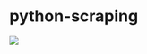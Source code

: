 # python-scraping

![](https://github.com/lbias/python-scraping/blob/master/22_get_page_media/22_get_page_media.png)
